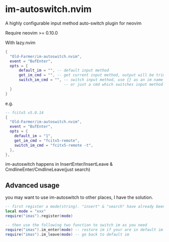 # im-autoswitch.nvim

A highly configurable input method auto-switch plugin for neovim

Require neovim >= 0.10.0

With lazy.nvim

```lua
{
  "Old-Farmer/im-autoswitch.nvim",
  event = "BufEnter",
  opts = {
      default_im = "", -- default input method
      get_im_cmd = "", -- get current input method, output will be trimmed by this plugin
      switch_im_cmd = "", -- switch input method, use {} as an im name placholder,
                          -- or just a cmd which switches input method between active/inactive
  }
}
```

e.g.

```lua
-- fcitx5 v5.0.14
{
  "Old-Farmer/im-autoswitch.nvim",
  event = "BufEnter",
  opts = {
    default_im = "1",
    get_im_cmd = "fcitx5-remote",
    switch_im_cmd = "fcitx5-remote -t",
  },
},

```

im-autoswitch happens in InsertEnter/InsertLeave & CmdlineEnter/CmdlineLeave(just search)

## Advanced usage

you may want to use im-autoswitch to other places, I have the solution.

```lua
-- first register a mode(string). "insert" & "search" have already been used by default.
local mode = "xxx"
require("imas").register(mode)

-- then use the following two function to switch im as you need
require("imas").im_enter(mode) -- restore im if your are in default im
require("imas").im_leave(mode) -- go back to default im
```

